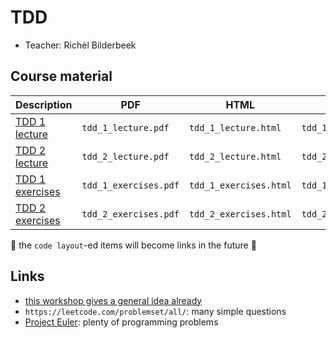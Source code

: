 # TDD

 * Teacher: Richèl Bilderbeek

## Course material

Description                                 |PDF                  |HTML                  |QMD
--------------------------------------------|---------------------|----------------------|------------------------------------
[TDD 1 lecture](tdd_1_lecture/README.md)    |`tdd_1_lecture.pdf`  |`tdd_1_lecture.html`  |`tdd_1_lecture/tdd_1_lecture.qmd`
[TDD 2 lecture](tdd_2_lecture/README.md)    |`tdd_2_lecture.pdf`  |`tdd_2_lecture.html`  |`tdd_2_lecture/tdd_2_lecture.qmd`
[TDD 1 exercises](tdd_1_exercises/README.md)|`tdd_1_exercises.pdf`|`tdd_1_exercises.html`|`tdd_1_exercises/tdd_1_exercises.qmd`
[TDD 2 exercises](tdd_2_exercises/README.md)|`tdd_2_exercises.pdf`|`tdd_2_exercises.html`|`tdd_2_exercises/tdd_2_exercises.qmd`

:construction: the `code layout`-ed items will become links in the future :construction:

## Links

 * [this workshop gives a general idea already](https://github.com/richelbilderbeek/nlseb_tdd_20210420)
 * `https://leetcode.com/problemset/all/`: many simple questions
 * [Project Euler](https://projecteuler.net/archives): plenty of programming problems
